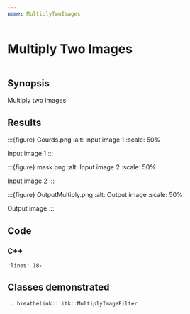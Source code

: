 ```yaml
---
name: MultiplyTwoImages
---
```


# Multiply Two Images

```{index} single: MultiplyImageFilter
```

## Synopsis

Multiply two images

## Results

:::{figure} Gourds.png
:alt: Input image 1
:scale: 50%

Input image 1
:::

:::{figure} mask.png
:alt: Input image 2
:scale: 50%

Input image 2
:::

:::{figure} OutputMultiply.png
:alt: Output image
:scale: 50%

Output image
:::

## Code

### C++

```{literalinclude} Code.cxx
:lines: 18-
```

## Classes demonstrated

```{eval-rst}
.. breathelink:: itk::MultiplyImageFilter
```
